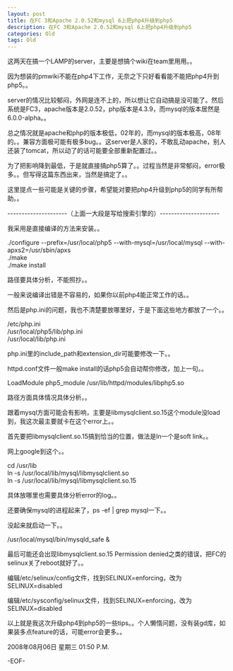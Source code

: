 ```yaml
---
layout: post
title: 在FC 3和Apache 2.0.52和mysql 6上把php4升级到php5
description: 在FC 3和Apache 2.0.52和mysql 6上把php4升级到php5
categories: Old
tags: Old
---
```

这两天在搞一个LAMP的server，主要是想搞个wiki在team里用用。。  
  
因为想装的pmwiki不能在php4下工作，无奈之下只好看看能不能把php4升到php5。。  
  
server的情况比较郁闷，外网是连不上的，所以想让它自动搞是没可能了。然后系统是FC3，apache版本是2.0.52，php版本是4.3.9，而mysql的版本居然是6.0.0-alpha。。  
  
总之情况就是apache和php的版本极低，02年的，而mysql的版本极高，08年的。。兼容方面极可能有极多bug。。这server是人家的，不敢乱动apache，别人还装了tomcat，所以动了的话可能要全部重新配置过。。  
  
为了把影响降到最低，于是就直接搞php5算了。。过程当然是非常郁闷，error极多。。但写得这篇东西出来，当然是搞定了。。  
  
这里提点一些可能是关键的步骤，希望能对要把php4升级到php5的同学有所帮助。。  
  
---------------------（上面一大段是写给搜索引擎的）---------------------  
  
我采用是直接编译的方法来安装。。  
  
./configure --prefix=/usr/local/php5 --with-mysql=/usr/local/mysql --with-apxs2=/usr/sbin/apxs  
./make  
./make install  
  
路径要具体分析，不能照抄。。  
  
一般来说编译出错是不容易的，如果你以前php4能正常工作的话。。  
  
然后是php.ini的问题，我也不清楚要放哪里好，于是下面这些地方都放了一个。。  
  
/etc/php.ini  
/usr/local/php5/lib/php.ini  
/usr/local/lib/php.ini  
  
php.ini里的include\_path和extension\_dir可能要修改一下。。  
  
httpd.conf文件一般make install的话php5会自动帮你修改，加上一句。。  
  
LoadModule php5\_module /usr/lib/httpd/modules/libphp5.so  
  
路径方面具体情况具体分析。。  
  
跟着mysql方面可能会有影响，主要是libmysqlclient.so.15这个module没load到，我这次最主要就卡在这个error上。。  
  
首先要把libmysqlclient.so.15搞到恰当的位置，做法是ln一个是soft link。。  
  
网上google到这个。。  
  
cd /usr/lib  
ln -s /usr/local/lib/mysql/libmysqlclient.so  
ln -s /usr/local/lib/mysql/libmysqlclient.so.15  
  
具体放哪里也需要具体分析error的log。。  
  
还要确保mysql的进程起来了，ps -ef | grep mysql一下。。  
  
没起来就启动一下。。  
  
/usr/local/mysql/bin/mysqld\_safe &  
  
最后可能还会出现libmysqlclient.so.15 Permission denied之类的错误，把FC的selinux关了reboot就好了。。  
  
编辑/etc/selinux/config文件，找到SELINUX=enforcing，改为SELINUX=disabled  
  
编辑/etc/sysconfig/selinux文件，找到SELINUX=enforcing，改为SELINUX=disabled  
  
  
以上就是我这次升级php4到php5的一些tips。。个人懒惰问题，没有装gd库，如果装多点feature的话，可能error会更多。。

2008年08月06日 星期三  01:50 P.M.

-EOF-